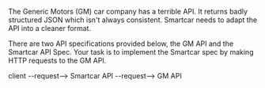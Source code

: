 The Generic Motors (GM) car company has a terrible API. It returns badly structured JSON which isn't always consistent. Smartcar needs to adapt the API into a cleaner format.

There are two API specifications provided below, the GM API and the Smartcar API Spec. Your task is to implement the Smartcar spec by making HTTP requests to the GM API.

client --request--> Smartcar API --request--> GM API

